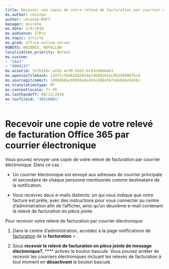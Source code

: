 ```yaml
---
title: Recevoir une copie de votre relevé de facturation par courrier électronique
ms.author: cmcatee
author: cmcatee-MSFT
manager: mnirkhe
ms.date: 1/9/2019
ms.audience: ITPro
ms.topic: article
ms.prod: office-online-server
ROBOTS: NOINDEX, NOFOLLOW
localization_priority: Normal
ms.custom:
- "1643"
- "9000137"
ms.assetid: fe76166c-afd2-4c99-b565-bc93ed6b84e3
ms.openlocfilehash: 128f7c3b962d35934e14b80262ac9b2989967bc6
ms.sourcegitcommit: 1d98db8acb9959aba3b5e308a567ade6b62da56c
ms.translationtype: MT
ms.contentlocale: fr-FR
ms.lasthandoff: 08/22/2019
ms.locfileid: "36510081"
---
```

# <a name="receive-copy-of-your-office-365-billing-statement-in-email"></a>Recevoir une copie de votre relevé de facturation Office 365 par courrier électronique

Vous pouvez envoyer une copie de votre relevé de facturation par courrier électronique. Dans ce cas :
  
- Un courrier électronique est envoyé aux adresses de courrier principale et secondaire de chaque personne mentionnée comme destinataire de la notification.

- Vous recevrez deux e-mails distincts: un qui vous indique que votre facture est prête, avec des instructions pour vous connecter au centre d’administration afin de l’afficher, ainsi qu’un deuxième e-mail contenant le relevé de facturation en pièce jointe.

Pour recevoir votre relevé de facturation par courrier électronique:
  
1. Dans le centre d’administration, accédez à la page notifications de [facturation](https://go.microsoft.com/fwlink/p/?linkid=853212) de la **facturation** \> .

2. Sous **recevoir le relevé de facturation en pièce jointe de message électronique?**, **** activez le bouton bascule. Vous pouvez arrêter de recevoir les courriers électroniques incluant les relevés de facturation à tout moment en **désactivant** le bouton bascule.